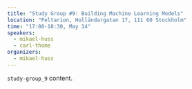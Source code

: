 ```yaml
---
title: "Study Group #9: Building Machine Learning Models"
location: "Peltarion, Holländargatan 17, 111 60 Stockholm"
time: "17:00-18:30, May 14"
speakers:
  - mikael-huss
  - carl-thome
organizers:
  - mikael-huss
---
```

`study-group_9` content.
